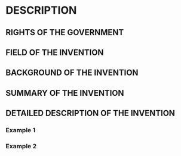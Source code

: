 # DESCRIPTION

## RIGHTS OF THE GOVERNMENT

## FIELD OF THE INVENTION

## BACKGROUND OF THE INVENTION

## SUMMARY OF THE INVENTION

## DETAILED DESCRIPTION OF THE INVENTION

### Example 1

### Example 2

